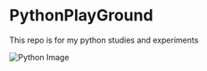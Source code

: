 # PythonPlayGround
This repo is for my python studies and experiments


![Python Image](https://upload.wikimedia.org/wikipedia/commons/thumb/0/0a/Python.svg/180px-Python.svg.png)
